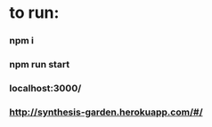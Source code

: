 # to run: # 

### npm i ###
### npm run start ###
### localhost:3000/ ###
### http://synthesis-garden.herokuapp.com/#/ ###